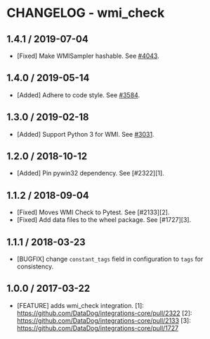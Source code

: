 # CHANGELOG - wmi_check

## 1.4.1 / 2019-07-04

* [Fixed] Make WMISampler hashable. See [#4043](https://github.com/DataDog/integrations-core/pull/4043).

## 1.4.0 / 2019-05-14

* [Added] Adhere to code style. See [#3584](https://github.com/DataDog/integrations-core/pull/3584).

## 1.3.0 / 2019-02-18

* [Added] Support Python 3 for WMI. See [#3031](https://github.com/DataDog/integrations-core/pull/3031).

## 1.2.0 / 2018-10-12

* [Added] Pin pywin32 dependency. See [#2322][1].

## 1.1.2 / 2018-09-04

* [Fixed] Moves WMI Check to Pytest. See [#2133][2].
* [Fixed] Add data files to the wheel package. See [#1727][3].

## 1.1.1 / 2018-03-23

* [BUGFIX] change `constant_tags` field in configuration to `tags` for consistency.

## 1.0.0 / 2017-03-22

* [FEATURE] adds wmi_check integration.
[1]: https://github.com/DataDog/integrations-core/pull/2322
[2]: https://github.com/DataDog/integrations-core/pull/2133
[3]: https://github.com/DataDog/integrations-core/pull/1727
